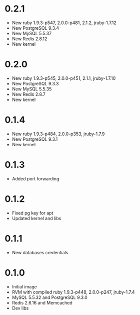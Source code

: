 # 0.2.1

* New ruby 1.9.3-p547, 2.0.0-p481, 2.1.2, jruby-1.7.12
* New PostgreSQL 9.3.4
* New MySQL 5.5.37
* New Redis 2.8.12
* New kernel

# 0.2.0

* New ruby 1.9.3-p545, 2.0.0-p451, 2.1.1, jruby-1.7.10
* New PostgreSQL 9.3.3
* New MySQL 5.5.35
* New Redis 2.8.7
* New kernel

# 0.1.4

* New ruby 1.9.3-p484, 2.0.0-p353, jruby-1.7.9
* New PostgreSQL 9.3.1
* New kernel

# 0.1.3

* Added port forwarding

# 0.1.2

* Fixed pg key for apt
* Updated kernel and libs

# 0.1.1

* New databases credentials

# 0.1.0

* Initial image
* RVM with compiled ruby 1.9.3-p448, 2.0.0-p247, jruby-1.7.4
* MySQL 5.5.32 and PostgreSQL 9.3.0
* Redis 2.6.16 and Memcached
* Dev libs